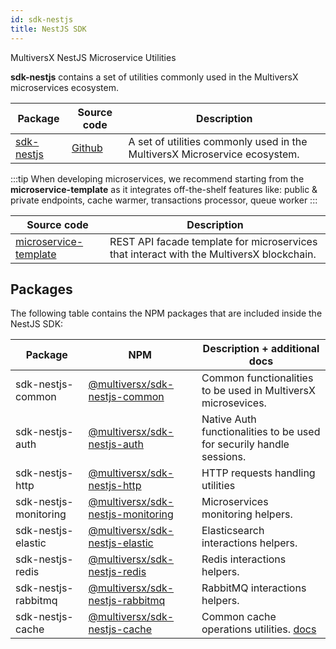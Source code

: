```yaml
---
id: sdk-nestjs
title: NestJS SDK
---
```


MultiversX NestJS Microservice Utilities

**sdk-nestjs** contains a set of utilities commonly used in the MultiversX microservices ecosystem.

| Package                                                            | Source code                                           | Description                                                                |
|--------------------------------------------------------------------|-------------------------------------------------------|----------------------------------------------------------------------------|
| [sdk-nestjs](https://www.npmjs.com/package/@multiversx/sdk-nestjs) | [Github](https://github.com/multiversx/mx-sdk-nestjs) | A set of utilities commonly used in the MultiversX Microservice ecosystem. |

:::tip
When developing microservices, we recommend starting from the **microservice-template** as it integrates off-the-shelf features like: public & private endpoints, cache warmer, transactions processor, queue worker
:::

| Source code                                                                | Description                                                                              |
|----------------------------------------------------------------------------|------------------------------------------------------------------------------------------|
| [microservice-template](https://github.com/multiversx/mx-template-service) | REST API facade template for microservices that interact with the MultiversX blockchain. |

[comment]: # (mx-context-auto)

## Packages

The following table contains the NPM packages that are included inside the NestJS SDK:

| Package               | NPM                                                                                                  | Description  + additional docs                                                       |
|-----------------------|------------------------------------------------------------------------------------------------------|--------------------------------------------------------------------------------------|
| sdk-nestjs-common     | [@multiversx/sdk-nestjs-common](https://www.npmjs.com/package/@multiversx/sdk-nestjs-common)         | Common functionalities to be used in MultiversX microsevices.                        |
| sdk-nestjs-auth       | [@multiversx/sdk-nestjs-auth](https://www.npmjs.com/package/@multiversx/sdk-nestjs-auth)             | Native Auth functionalities to be used for securily handle sessions.                 |
| sdk-nestjs-http       | [@multiversx/sdk-nestjs-http](https://www.npmjs.com/package/@multiversx/sdk-nestjs-http)             | HTTP requests handling utilities                                                     |
| sdk-nestjs-monitoring | [@multiversx/sdk-nestjs-monitoring](https://www.npmjs.com/package/@multiversx/sdk-nestjs-monitoring) | Microservices monitoring helpers.                                                    |
| sdk-nestjs-elastic    | [@multiversx/sdk-nestjs-elastic](https://www.npmjs.com/package/@multiversx/sdk-nestjs-elastic)       | Elasticsearch interactions helpers.                                                  |
| sdk-nestjs-redis      | [@multiversx/sdk-nestjs-redis](https://www.npmjs.com/package/@multiversx/sdk-nestjs-redis)           | Redis interactions helpers.                                                          |
| sdk-nestjs-rabbitmq   | [@multiversx/sdk-nestjs-rabbitmq](https://www.npmjs.com/package/@multiversx/sdk-nestjs-rabbitmq)     | RabbitMQ interactions helpers.                                                       |
| sdk-nestjs-cache      | [@multiversx/sdk-nestjs-cache](https://www.npmjs.com/package/@multiversx/sdk-nestjs-cache)           | Common cache operations utilities. [docs](/sdk-and-tools/sdk-nestjs/sdk-nestjs-cache) |


